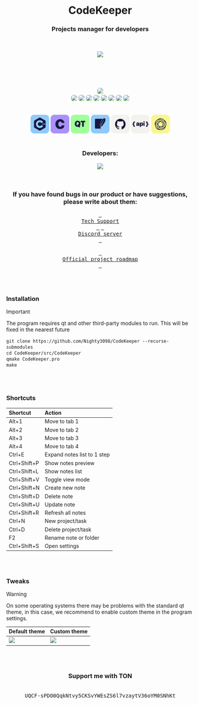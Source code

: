 <div class="header" align="center">
    <h1 align="center">CodeKeeper</h1>
    <h3 align="center">Projects manager for developers</h3>
    <br><br>    
    <img src="https://github.com/user-attachments/assets/dd5d3577-9322-46be-aeb0-10539e66b863" />
    <br><br>
</div>

<br><br>
<div align="center">
    <a href="./LICENSE.md"><img  class="badge" src="https://img.shields.io/github/license/Nighty3098/CodeKeeper?style=for-the-badge&color=a6e0b8&logoColor=ffffff&labelColor=1c1c29"  style="border-radius: 5px;"/></a><br>
    <img class="badge" src="https://img.shields.io/github/issues-pr/Nighty3098/CodeKeeper?style=for-the-badge&color=ef9f9c&logoColor=85e185&labelColor=1c1c29" style="border-radius: 5px;" />
    <img class="badge" src="https://img.shields.io/github/release/Nighty3098/CodeKeeper?style=for-the-badge&color=7589d5&logoColor=ffffff&labelColor=1c1c29" style="border-radius: 5px;"/>
    <img class="badge" src="https://img.shields.io/github/issues/Nighty3098/CodeKeeper?style=for-the-badge&color=dbb6ed&logoColor=ffffff&labelColor=1c1c29"  style="border-radius: 5px;"/>
    <img class="badge" src="https://img.shields.io/github/downloads/Nighty3098/CodeKeeper/total?style=for-the-badge&color=e0ea9d&logoColor=D9E0EE&labelColor=171b22" style="border-radius: 5px;"/>
    <img src="https://img.shields.io/github/commit-activity/t/Nighty3098/CodeKeeper?style=for-the-badge&color=a6e0b8&logoColor=D9E0EE&labelColor=171b22" style="border-radius: 5px;"/>
    <img src="https://img.shields.io/github/languages/count/Nighty3098/CodeKeeper?style=for-the-badge&color=ea9de7&logoColor=D9E0EE&labelColor=171b22" style="border-radius: 5px;"/>
    <img class="badge" src="https://img.shields.io/github/stars/Nighty3098/CodeKeeper?style=for-the-badge&color=eed49f&logoColor=D9E0EE&labelColor=1c1c29" style="border-radius: 5px;"/>
    <img class="badge" src="https://img.shields.io/github/forks/Nighty3098/CodeKeeper?style=for-the-badge&color=9dc3ea&logoColor=D9E0EE&labelColor=1c1c29"  style="border-radius: 5px;"/>
    <br><br><br>
    <img src="https://github.com/Nighty3098/DevIcons/blob/main/badges/badges_cpp.png?raw=true" height="50px" />
    <img src="https://github.com/Nighty3098/DevIcons/blob/main/badges/badges_c.png?raw=true" height="50px" />
    <img src="https://github.com/Nighty3098/DevIcons/blob/main/badges/badges_qt.png?raw=true" height="50px" />
    <img src="https://github.com/Nighty3098/DevIcons/blob/main/badges/badges_sqlite.png?raw=true" height="50px" />
    <img src="https://github.com/Nighty3098/DevIcons/blob/main/badges/badges_git.png?raw=true" height="50px" />
    <img src="https://github.com/Nighty3098/DevIcons/blob/main/badges/badges_api.png?raw=true" height="50px" />
    <img src="https://github.com/Nighty3098/DevIcons/blob/main/badges/badges_codekeeper.png?raw=true" height="50px" />
    <br><br>
    <h3>Developers:</h3>
    <p align="center">
        <a href = "https://github.com/iinsertNameHere/catnap/graphs/contributors">
            <img src = "https://contrib.rocks/image?repo=Nighty3098/CodeKeeper">
        </a>
    </p>
    <br>
    <h3>If you have found bugs in our product or have suggestions, please write about them:</h3>
    <a href="https://t.me/DXS_TechSupport_bot"><kbd> <br>Tech Support<br> </kbd></a>  <a href="https://discord.gg/tnHSEc2cZv"><kbd> <br>Discord server<br> </kbd></a>
    <br><br>
    </a>  <a href="[https://discord.gg/tnHSEc2cZv](https://github.com/Nighty3098/CodeKeeper/issues/132)"><kbd> <br>Official project roadmap<br> </kbd></a>
</div>

<br><br>

### Installation
> [!IMPORTANT]
> The program requires qt and other third-party modules to run. This will be fixed in the nearest future

```
git clone https://github.com/Nighty3098/CodeKeeper --recurse-submodules 
cd CodeKeeper/src/CodeKeeper
qmake CodeKeeper.pro
make
```

<br><br>
### Shortcuts

| Shortcut          | Action            |
|:------------------|:------------------|
| Alt+1             | Move to tab 1     |
| Alt+2             | Move to tab 2     |
| Alt+3             | Move to tab 3     |
| Alt+4             | Move to tab 4     |
|Ctrl+E             | Expand notes list to 1 step |
|Ctrl+Shift+P       | Show notes preview |
|Ctrl+Shift+L       | Show notes list |
|Ctrl+Shift+V       | Toggle view mode |
|Ctrl+Shift+N       | Create new note |
|Ctrl+Shift+D       | Delete note |
|Ctrl+Shift+U       | Update note |
|Ctrl+Shift+R       | Refresh all notes |
|Ctrl+N             | New project/task |
|Ctrl+D             | Delete project/task |
|F2                 | Rename note or folder |
|Ctrl+Shift+S       | Open settings |

<br><br>
### Tweaks

> [!WARNING]
> On some operating systems there may be problems with the standard qt theme, in this case, we recommend to enable custom theme in the program settings.

| Default theme | Custom theme |
|:--------------|:-------------|
| ![](https://github.com/user-attachments/assets/eaabcc3d-8b42-4cc3-8453-313c69833ba0) | ![](https://github.com/user-attachments/assets/dd5d3577-9322-46be-aeb0-10539e66b863) |

<br><br>

<div align="center">
<h3>Support me with TON</h3>
<kbd><br>UQCF-sPDO0QqkNtvy5CKSvYWEsZS6l7vzaytV36oYM0SNhKt<br></kbd>
</div>
